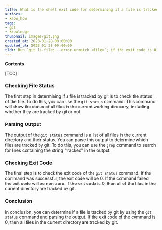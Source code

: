 ```yaml
---
title: What is the shell exit code for determining if a file is tracked by git?
authors:
- know_how
tags:
- git
- knowledge
thumbnail: images/git.png
created_at: 2023-01-28 00:00:00
updated_at: 2023-01-28 00:00:00
tldr: Run `git ls-files --error-unmatch <file>`; if the exit code is 0, the file is tracked, otherwise it is not.
---
```


**Contents**

[TOC]

### Checking File Status

The first step in determining if a file is tracked by git is to check the status of the file. To do this, you can use the `git status` command. This command will show the status of all files in the current working directory, including whether they are tracked by git or not.

### Parsing Output

The output of the `git status` command is a list of all files in the current directory and their status. You can parse this output to determine which files are tracked by git. To do this, you can use the `grep` command to search for lines containing the string "tracked" in the output.

### Checking Exit Code

The final step is to check the exit code of the `git status` command. If the command was successful, the exit code will be 0. If the command failed, the exit code will be non-zero. If the exit code is 0, then all of the files in the current directory are tracked by git.

### Conclusion

In conclusion, you can determine if a file is tracked by git by using the `git status` command and parsing the output. If the exit code of the command is 0, then all files in the current directory are tracked by git.
